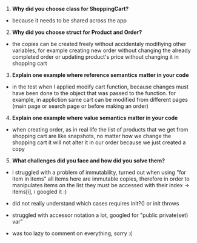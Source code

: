 1. **Why did you choose class for ShoppingCart?**

- because it needs to be shared across the app

2. **Why did you choose struct for Product and Order?**

- the copies can be created freely without accidentaly modifiying other variables, for example creating new order without changing the already completed order or updating product's price without changing it in shopping cart  

3. **Explain one example where reference semantics matter in your code**

- in the test when I applied modify cart function, because changes must have been done to the object that was passed to the function. for example, in appliction same cart can be modified from different pages (main page or search page or before making an order)


4. **Explain one example where value semantics matter in your code**

- when creating order, as in real life the list of products that we get from shopping cart are like snapshots, no matter how we change the shopping cart it will not alter it in our order because we just created a copy

5. **What challenges did you face and how did you solve them?**

- i struggled with a problem of immutability, turned out when using "for item in items" all items here are immutable copies, therefore in order to manipulates items on the list they must be accessed with their index -> items[i], i googled it :)

- did not really understand which cases requires init?() or init throws

- struggled with accessor notation a lot, googled for "public private(set) var" 

- was too lazy to comment on everything, sorry :(